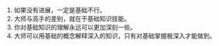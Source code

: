 1. 如果没有进展，一定是基础不行。
2. 大师与高手的差别，就在于基础知识技能。
3. 你对基础知识的理解永远可以更加深刻一些。
4. 大师可以用基础的概念解释深入的知识，只有对基础掌握极深入才能做到。